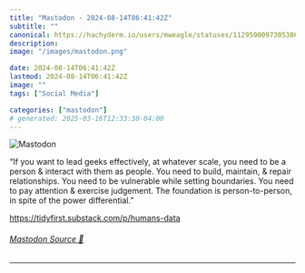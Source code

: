 ```yaml
---
title: "Mastodon - 2024-08-14T06:41:42Z"
subtitle: ""
canonical: https://hachyderm.io/users/mweagle/statuses/112959009730538616
description:
image: "/images/mastodon.png"

date: 2024-08-14T06:41:42Z
lastmod: 2024-08-14T06:41:42Z
image: ""
tags: ["Social Media"]

categories: ["mastodon"]
# generated: 2025-03-16T12:33:30-04:00
---
```

![Mastodon](/images/mastodon.png)

<p>“If you want to lead geeks effectively, at whatever scale, you need to be a person &amp; interact with them as people. You need to build, maintain, &amp; repair relationships. You need to be vulnerable while setting boundaries. You need to pay attention &amp; exercise judgement. The foundation is person-to-person, in spite of the power differential.”</p><p><a href="https://tidyfirst.substack.com/p/humans-data" target="_blank" rel="nofollow noopener noreferrer" translate="no"><span class="invisible">https://</span><span class="ellipsis">tidyfirst.substack.com/p/human</span><span class="invisible">s-data</span></a></p>


###### [Mastodon Source 🐘](https://hachyderm.io/@mweagle/112959009730538616)

___
